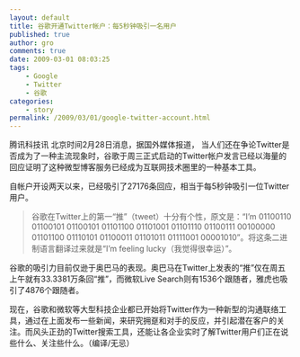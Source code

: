 ```yaml
---
layout: default
title: 谷歌开通Twitter帐户：每5秒钟吸引一名用户
published: true
author: gro
comments: true
date: 2009-03-01 08:03:25
tags:
    - Google
    - Twitter
    - 谷歌
categories:
    - story
permalink: /2009/03/01/google-twitter-account.html
---
```

腾讯科技讯 北京时间2月28日消息，据国外媒体报道， 当人们还在争论Twitter是否成为了一种主流现象时，谷歌于周三正式启动的Twitter帐户发言已经以海量的回应证明了这种微型博客服务已经成为互联网技术圈里的一种基本工具。 



自帐户开设两天以来，已经吸引了27176条回应，相当于每5秒钟吸引一位Twitter用户。 

> 谷歌在Twitter上的第一“推”（tweet）十分有个性，原文是：“I&#8217;m 01100110 01100101 01100101 01101100 01101001 01101110 01100111 00100000 01101100 01110101 01100011 01101011 01111001 00001010”。将这条二进制语言翻译过来就是“I&#8217;m feeling lucky（我觉得很幸运）”。 

谷歌的吸引力目前仅逊于奥巴马的表现。奥巴马在Twitter上发表的“推”仅在周五上午就有33.3381万条回“推”，而微软Live Search则有1536个跟随者，雅虎也吸引了4876个跟随者。 

现在，谷歌和微软等大型科技企业都已开始将Twitter作为一种新型的沟通联络工具，通过在上面发布一些新闻，来研究拥趸和对手的反应，并引起潜在客户的关注。而风头正劲的Twitter搜索工具，还能让各企业实时了解Twitter用户们正在说些什么、关注些什么。（编译/无忌）